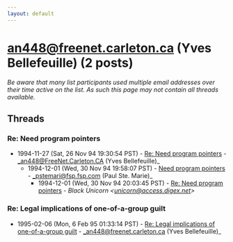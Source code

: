 ```yaml
---
layout: default
---
```


# an448@freenet.carleton.ca (Yves Bellefeuille) (2 posts)

_Be aware that many list participants used multiple email addresses over their time active on the list. As such this page may not contain all threads available._

## Threads

### Re: Need program pointers
+ 1994-11-27 (Sat, 26 Nov 94 19:30:54 PST) - [Re: Need program pointers](/archive/1994/11/1ba6c109aca606f0100d106772dcaf5850c5b07a74af254ab28d68cd8f05e7bb) - _an448@FreeNet.Carleton.CA (Yves Bellefeuille)_
  + 1994-12-01 (Wed, 30 Nov 94 19:58:07 PST) - [Need program pointers](/archive/1994/12/3b9e1ba00e84302682c7efc6d91234ea803fbc2a4d65c6eeaa218d23e1e95742) - _pstemari@fsp.fsp.com (Paul Ste. Marie)_
    + 1994-12-01 (Wed, 30 Nov 94 20:03:45 PST) - [Re: Need program pointers](/archive/1994/12/64a7260e573b9b7ccf3aee58755fbccdf1d9e266b6cd717524278745c2849a00) - _Black Unicorn \<unicorn@access.digex.net\>_

### Re: Legal implications of one-of-a-group guilt
+ 1995-02-06 (Mon, 6 Feb 95 01:33:14 PST) - [Re: Legal implications of one-of-a-group guilt](/archive/1995/02/023da09bfcdbfad194938f87229034414742da5d2981ba1e48f81efa949fd0ab) - _an448@freenet.carleton.ca (Yves Bellefeuille)_

